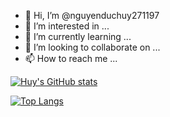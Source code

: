 - 👋 Hi, I’m @nguyenduchuy271197
- 👀 I’m interested in ...
- 🌱 I’m currently learning ...
- 💞️ I’m looking to collaborate on ...
- 📫 How to reach me ...

<!---
nguyenduchuy271197/nguyenduchuy271197 is a ✨ special ✨ repository because its `README.md` (this file) appears on your GitHub profile.
You can click the Preview link to take a look at your changes.
--->


[![Huy's GitHub stats](https://github-readme-stats.vercel.app/api?username=nguyenduchuy271197)](https://github.com/anuraghazra/github-readme-stats)

[![Top Langs](https://github-readme-stats.vercel.app/api/top-langs/?username=nguyenduchuy271197)](https://github.com/anuraghazra/github-readme-stats)
